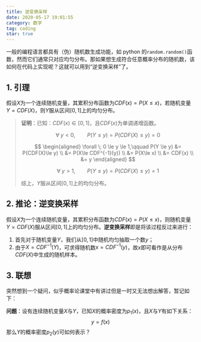 ```yaml
---
title: 逆变换采样
date: 2020-05-17 19:01:55
category: 数学
tag: coding
star: true
---
```


一般的编程语言都具有（伪）随机数生成功能，如 python 的`random.random()`函数，然而它们通常只对应均匀分布。那如果想生成符合任意概率分布的随机数，该如何在代码上实现呢？这就可以用到“逆变换采样”了。

<!-- more -->

## 1. 引理

假设$X$为一个连续随机变量，其累积分布函数为$CDF(x)=P(X \le x)$，若随机变量$Y=CDF(X)$，则$Y$服从区间$[0, 1]$上的均匀分布。

> **证明**：已知：$CDF(x) \in [0, 1]$，且$CDF(x)$为单调递增函数。
>
> $$
> \forall \; y < 0, \qquad P(Y \le y)=P(CDF(X) \le y)=0
> $$
>
> $$
> \begin{aligned}
> \forall \; 0 \le y \le 1,\qquad P(Y \le y) &= P(CDF(X)\le y) \\
> &= P(X\le CDF^{-1}(y)) \\
> &= P(X\le x) \\
> &= CDF(x) \\
> &= y
> \end{aligned}
> $$
>
> $$
> \forall \; y > 1, \qquad P(Y\le y) = P(CDF(X) \le y) = 1
> $$
>
> 综上，$Y$服从区间$[0,1]$上的均匀分布。

## 2. 推论：逆变换采样

假设$X$为一个连续随机变量，其累积分布函数为$CDF(x)=P(X \le x)$，则随机变量$Y=CDF(X)$服从区间$[0, 1]$上的均匀分布。**逆变换采样**即是将该过程反过来进行：

1. 首先对于随机变量$Y$，我们从$[0,1]$中随机均匀抽取一个数$y$；
2. 由于$X=CDF^{-1}(Y)$，可求得随机数$x=CDF^{-1}(y)$，故$x$即可看作是从分布$CDF(X)$中生成的随机样本。

## 3. 联想

突然想到一个疑问，似乎概率论课堂中有讲过但是一时又无法想出解答，暂记如下：

**问题**：设有连续随机变量$X$与$Y$，已知$X$的概率密度为$p_1(x)$，且$X$与$Y$有如下关系：
$$y=f(x)$$
那么$Y$的概率密度$p_2(y)$可如何表示？
